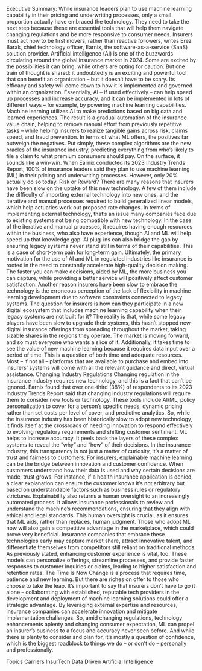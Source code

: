 Executive Summary: While insurance leaders plan to use machine learning capability in their pricing and underwriting processes, only a small proportion actually have embraced the technology. They need to take the next step because these are essential tools that will help them navigate changing regulations and be more responsive to consumer needs. Insurers must act now to be first movers, rather than reactive followers, writes Erez Barak, chief technology officer, Earnix, the software-as-a-service (SaaS) solution provider.
Artificial intelligence (AI) is one of the buzzwords circulating around the global insurance market in 2024. Some are excited by the possibilities it can bring, while others are opting for caution. But one train of thought is shared: it undoubtedly is an exciting and powerful tool that can benefit an organization – but it doesn’t have to be scary. Its efficacy and safety will come down to how it is implemented and governed within an organization.
Essentially, AI – if used effectively – can help speed up processes and increase accuracy, and it can be implemented in lots of different ways – for example, by powering machine learning capabilities.
Machine learning utilizes AI to make predictions based on big data and learned experiences. The result is a gradual automation of the insurance value chain, helping to remove manual effort from previously repetitive tasks – while helping insurers to realize tangible gains across risk, claims speed, and fraud prevention.
In terms of what ML offers, the positives far outweigh the negatives. Put simply, these complex algorithms are the new oracles of the insurance industry, predicting everything from who’s likely to file a claim to what premium consumers should pay. On the surface, it sounds like a win-win. When Earnix conducted its 2023 Industry Trends Report, 100% of insurance leaders said they plan to use machine learning (ML) in their pricing and underwriting processes. However, only 20% actually do so today.
Risk or Reward?
There are many reasons that insurers have been slow on the uptake of this new technology. A few of them include the difficulty of importing external technology into new ones, and the iterative and manual processes required to build generalized linear models, which help actuaries work out proposed rate changes.
In terms of implementing external technology, that’s an issue many companies face due to existing systems not being compatible with new technology. In the case of the iterative and manual processes, it requires having enough resources within the business, who also have experience, though AI and ML will help speed up that knowledge gap. AI plug-ins can also bridge the gap by ensuring legacy systems never stand still in terms of their capabilities.
This is a case of short-term pain for long-term gain. Ultimately, the primary motivation for the use of AI and ML in regulated industries like insurance is rooted in the need to constantly accelerate high-quality decision making. The faster you can make decisions, aided by ML, the more business you can capture, while providing a better service will positively affect customer satisfaction.
Another reason insurers have been slow to embrace the technology is the erroneous perception of the lack of flexibility in machine learning development due to software constraints connected to legacy systems.
The question for insurers is how can they participate in a new digital ecosystem that includes machine learning capability when their legacy systems are not built for it? The reality is that, while some legacy players have been slow to upgrade their systems, this hasn’t stopped new digital insurance offerings from spreading throughout the market, taking sizable shares in the regions they operate. The market is moving forward, and so must everyone who wants a slice of it.
Additionally, it takes time to see the value of new machine learning because it requires data input over a period of time. This is a question of both time and adequate resources. Most – if not all – platforms that are available to purchase and embed into insurers’ systems will come with all the relevant guidance and direct, virtual assistance.
Changing Industry Regulations
Changing regulation in the insurance industry requires new technology, and this is a fact that can’t be ignored. Earnix found that over one-third (38%) of respondents to its 2023 Industry Trends Report said that changing industry regulations will require them to consider new tools or technology. These tools include AI/ML, policy personalization to cover for a person’s specific needs, dynamic pricing rather than set costs per level of cover, and predictive analytics. So, while the insurance industry has been historically slow to adopt new technology, it finds itself at the crossroads of needing innovation to respond effectively to evolving regulatory requirements and shifting customer sentiment.
ML helps to increase accuracy. It peels back the layers of these complex systems to reveal the “why” and “how” of their decisions. In the insurance industry, this transparency is not just a matter of curiosity, it’s a matter of trust and fairness to customers.
For insurers, explainable machine learning can be the bridge between innovation and customer confidence. When customers understand how their data is used and why certain decisions are made, trust grows.
For instance, if a health insurance application is denied, a clear explanation can ensure the customer knows it’s not arbitrary but based on understandable factors such as business rules or regulatory strictures.
Explainability also returns a human oversight to an increasingly automated process. It allows insurance professionals to review and understand the machine’s recommendations, ensuring that they align with ethical and legal standards. This human oversight is crucial, as it ensures that ML aids, rather than replaces, human judgment.
Those who adopt ML now will also gain a competitive advantage in the marketplace, which could prove very beneficial. Insurance companies that embrace these technologies early may capture market share, attract innovative talent, and differentiate themselves from competitors still reliant on traditional methods.
As previously stated, enhancing customer experience is vital, too. These models can personalize offerings, streamline processes, and provide faster responses to customer inquiries or claims, leading to higher satisfaction and retention rates.
The Time Is Now
Change is a process that requires time, patience and new learning. But there are riches on offer to those who choose to take the leap.
It’s important to say that insurers don’t have to go it alone – collaborating with established, reputable tech providers in the development and deployment of machine learning solutions could offer a strategic advantage. By leveraging external expertise and resources, insurance companies can accelerate innovation and mitigate implementation challenges.
So, amid changing regulations, technology enhancements aplenty and changing consumer expectation, ML can propel an insurer’s business to a focus and accuracy never seen before. And while there is plenty to consider and plan for, it’s mostly a question of confidence, which is the biggest roadblock to things we do – or don’t do – personally and professionally.

Topics
Carriers
InsurTech
Data Driven
Artificial Intelligence
